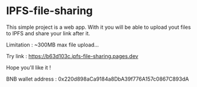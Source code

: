 # IPFS-file-sharing

This simple project is a web app. With it you will be able to upload yout files to IPFS and share your link after it.

Limitation : ~300MB max file upload...

Try link : https://b63d103c.ipfs-file-sharing.pages.dev

Hope you'll like it ! 

BNB wallet address : 0x220d898aCa9184a8DbA39f776A157c0867C893dA
